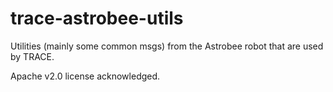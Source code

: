 # trace-astrobee-utils

Utilities (mainly some common msgs) from the Astrobee robot that are used by TRACE.

Apache v2.0 license acknowledged.
